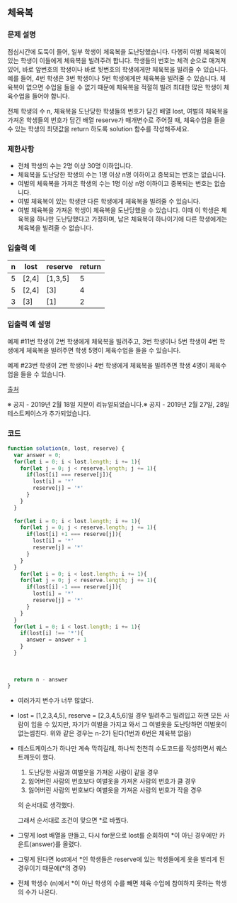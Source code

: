 ## 체육복

### **문제 설명**

점심시간에 도둑이 들어, 일부 학생이 체육복을 도난당했습니다. 다행히 여벌 체육복이 있는 학생이 이들에게 체육복을 빌려주려 합니다. 학생들의 번호는 체격 순으로 매겨져 있어, 바로 앞번호의 학생이나 바로 뒷번호의 학생에게만 체육복을 빌려줄 수 있습니다. 예를 들어, 4번 학생은 3번 학생이나 5번 학생에게만 체육복을 빌려줄 수 있습니다. 체육복이 없으면 수업을 들을 수 없기 때문에 체육복을 적절히 빌려 최대한 많은 학생이 체육수업을 들어야 합니다.

전체 학생의 수 n, 체육복을 도난당한 학생들의 번호가 담긴 배열 lost, 여벌의 체육복을 가져온 학생들의 번호가 담긴 배열 reserve가 매개변수로 주어질 때, 체육수업을 들을 수 있는 학생의 최댓값을 return 하도록 solution 함수를 작성해주세요.

### 제한사항

- 전체 학생의 수는 2명 이상 30명 이하입니다.
- 체육복을 도난당한 학생의 수는 1명 이상 n명 이하이고 중복되는 번호는 없습니다.
- 여벌의 체육복을 가져온 학생의 수는 1명 이상 n명 이하이고 중복되는 번호는 없습니다.
- 여벌 체육복이 있는 학생만 다른 학생에게 체육복을 빌려줄 수 있습니다.
- 여벌 체육복을 가져온 학생이 체육복을 도난당했을 수 있습니다. 이때 이 학생은 체육복을 하나만 도난당했다고 가정하며, 남은 체육복이 하나이기에 다른 학생에게는 체육복을 빌려줄 수 없습니다.

### 입출력 예

|n|lost|reserve|return|
|---|---|----|---|
|5|[2,4]|[1,3,5]|5|
|5|[2,4]|[3]|4|
|3|[3]|[1]|2|
### 입출력 예 설명

예제 #11번 학생이 2번 학생에게 체육복을 빌려주고, 3번 학생이나 5번 학생이 4번 학생에게 체육복을 빌려주면 학생 5명이 체육수업을 들을 수 있습니다.

예제 #23번 학생이 2번 학생이나 4번 학생에게 체육복을 빌려주면 학생 4명이 체육수업을 들을 수 있습니다.

[출처](http://hsin.hr/coci/archive/2009_2010/contest6_tasks.pdf)

※ 공지 - 2019년 2월 18일 지문이 리뉴얼되었습니다.※ 공지 - 2019년 2월 27일, 28일 테스트케이스가 추가되었습니다.

### 코드

```jsx
function solution(n, lost, reserve) {
  var answer = 0; 
  for(let i = 0; i < lost.length; i += 1){
    for(let j = 0; j < reserve.length; j += 1){
      if(lost[i] === reserve[j]){
        lost[i] = '*'
        reserve[j] = '*'
      }
    }
  }
  
  for(let i = 0; i < lost.length; i += 1){
    for(let j = 0; j < reserve.length; j += 1){
      if(lost[i] +1 === reserve[j]){
        lost[i] = '*'
        reserve[j] = '*'
      }
    }
  }
    for(let i = 0; i < lost.length; i += 1){
    for(let j = 0; j < reserve.length; j += 1){
      if(lost[i] -1 === reserve[j]){
        lost[i] = '*'
        reserve[j] = '*'
      }
    }
  }
  for(let i = 0; i < lost.length; i += 1){
    if(lost[i] !== '*'){
      answer = answer + 1
    }
  }
  
 
  
  return n - answer
}
```

- 여러가지 변수가 너무 많았다.
- lost = [1,2,3,4,5], reserve = [2,3,4,5,6]일 경우 빌려주고 빌려입고 하면 모든 사람이 입을 수 있지만, 자기가 여벌을 가지고 와서 그 여벌옷을 도난당하면 여벌옷이 없는셈친다. 위와 같은 경우는 n-2가 된다(1번과 6번은 체육복 없음)
- 테스트케이스가 하나만 계속 막히길래, 하나씩 천천히 수도코드를 작성하면서 퀘스트깨듯이 했다.
    1. 도난당한 사람과 여벌옷을 가져온 사람이 같을 경우
    2. 잃어버린 사람의 번호보다 여벌옷을 가져온 사람의 번호가 클 경우
    3. 잃어버린 사람의 번호보다 여벌옷을 가져온 사람의 번호가 작을 경우

    의 순서대로 생각했다.

    그래서 순서대로 조건이 맞으면 *로 바꿨다.

- 그렇게 lost 배열을 만들고, 다시 for문으로 lost를 순회하여 *이 아닌 경우에만 카운트(answer)를 올렸다.
- 그렇게 된다면 lost에서 *인 학생들은 reserve에 있는 학생들에게 옷을 빌리게 된 경우이기 때문에(*의 경우)
- 전체 학생수 (n)에서 *이 아닌 학생의 수를 빼면 체육 수업에 참여하지 못하는 학생의 수가 나온다.
